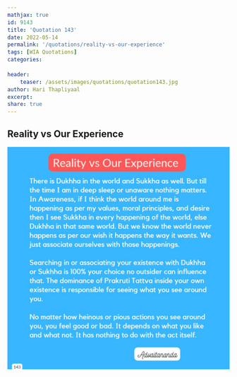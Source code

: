 ```yaml
---
mathjax: true
id: 9143
title: 'Quotation 143'
date: 2022-05-14
permalink: '/quotations/reality-vs-our-experience'
tags: [WIA Quotations] 
categories: 

header:
    teaser: /assets/images/quotations/quotation143.jpg
author: Hari Thapliyaal 
excerpt:
share: true 
---
```


## Reality vs Our Experience

![Reality vs Our Experience](/assets/images/quotations/quotation143.jpg)
